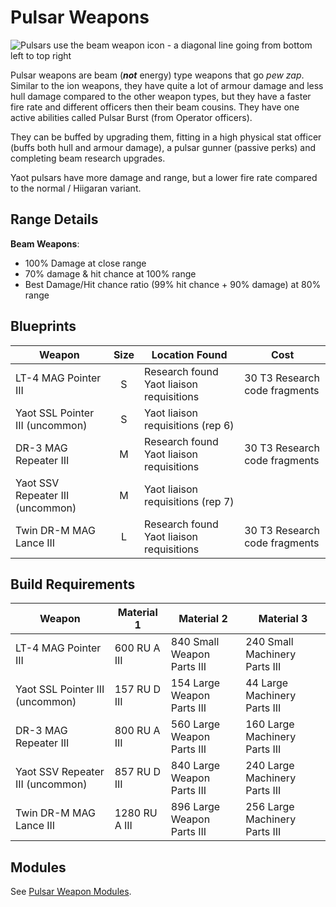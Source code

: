 # Pulsar Weapons

![Pulsars use the beam weapon icon - a diagonal line going from bottom left to top right](/img/modules/beam-weapon-icon.png)

Pulsar weapons are beam (***not*** energy) type weapons that go *pew zap*. Similar to the ion weapons, they have quite a lot of armour damage and less hull damage compared to the other weapon types, but they have a faster fire rate and different officers then their beam cousins. They have one active abilities called Pulsar Burst (from Operator officers).

They can be buffed by upgrading them, fitting in a high physical stat officer (buffs both hull and armour damage), a pulsar gunner (passive perks) and completing beam research upgrades.

Yaot pulsars have more damage and range, but a lower fire rate compared to the normal / Hiigaran variant.

## Range Details

**Beam Weapons**:

* 100% Damage at close range
* 70% damage & hit chance at 100% range
* Best Damage/Hit chance ratio (99% hit chance + 90% damage) at 80% range

## Blueprints

|Weapon                          |Size  |Location Found                          |Cost                         |
|--------------------------------|:----:|----------------------------------------|-----------------------------|
|LT-4 MAG Pointer III            | S    |Research found Yaot liaison requisitions|30 T3 Research code fragments|
|Yaot SSL Pointer III (uncommon) | S    |Yaot liaison requisitions (rep 6)       |                             |
|DR-3 MAG Repeater III           | M    |Research found Yaot liaison requisitions|30 T3 Research code fragments|
|Yaot SSV Repeater III (uncommon)| M    |Yaot liaison requisitions (rep 7)       |                             |
|Twin DR-M MAG Lance III         | L    |Research found Yaot liaison requisitions|30 T3 Research code fragments|

## Build Requirements

|Weapon                          |Material 1   |Material 2                |Material 3                   |
|--------------------------------|-------------|--------------------------|-----------------------------|
|LT-4 MAG Pointer III            |600 RU A III |840 Small Weapon Parts III|240 Small Machinery Parts III|
|Yaot SSL Pointer III (uncommon) |157 RU D III |154 Large Weapon Parts III|44 Large Machinery Parts III |
|DR-3 MAG Repeater III           |800 RU A III |560 Large Weapon Parts III|160 Large Machinery Parts III|
|Yaot SSV Repeater III (uncommon)|857 RU D III |840 Large Weapon Parts III|240 Large Machinery Parts III|
|Twin DR-M MAG Lance III         |1280 RU A III|896 Large Weapon Parts III|256 Large Machinery Parts III|

## Modules

See [Pulsar Weapon Modules](../modules/internal/weapon-modules/pulsar-modules.md).
